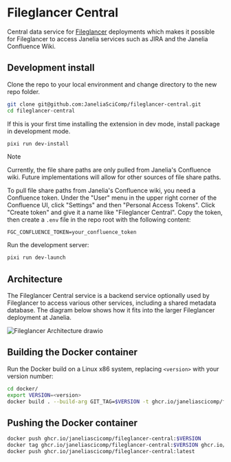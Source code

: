 # Fileglancer Central

Central data service for [Fileglancer](https://github.com/JaneliaSciComp/fileglancer) deployments which makes it possible for Fileglancer to access Janelia services such as JIRA and the Janelia Confluence Wiki. 

## Development install

Clone the repo to your local environment and change directory to the new repo folder.

```bash
git clone git@github.com:JaneliaSciComp/fileglancer-central.git
cd fileglancer-central
```

If this is your first time installing the extension in dev mode, install package in development mode.

```bash
pixi run dev-install
```

> [!NOTE]
> Currently, the file share paths are only pulled from Janelia's Confluence wiki. Future implementations will allow for other sources of file share paths.

To pull file share paths from Janelia's Confluence wiki, you need a Confluence token. Under the "User" menu in the upper right corner of the Confluence UI, click "Settings" and then "Personal Access Tokens". Click "Create token" and give it a name like "Fileglancer Central". Copy the token, then create a `.env` file in the repo root with the following content:

```
FGC_CONFLUENCE_TOKEN=your_confluence_token
```

Run the development server:

```bash
pixi run dev-launch
```

## Architecture

The Fileglancer Central service is a backend service optionally used by Fileglancer to access various other services, including a shared metadata database. The diagram below shows how it fits into the larger Fileglancer deployment at Janelia. 

![Fileglancer Architecture drawio](https://github.com/user-attachments/assets/216353d2-082d-4292-a2eb-b72004087110)


## Building the Docker container

Run the Docker build on a Linux x86 system, replacing `<version>` with your version number:

```bash
cd docker/
export VERSION=<version>
docker build . --build-arg GIT_TAG=$VERSION -t ghcr.io/janeliascicomp/fileglancer-central:$VERSION
```

## Pushing the Docker container

```bash
docker push ghcr.io/janeliascicomp/fileglancer-central:$VERSION
docker tag ghcr.io/janeliascicomp/fileglancer-central:$VERSION ghcr.io/janeliascicomp/fileglancer-central:latest
docker push ghcr.io/janeliascicomp/fileglancer-central:latest
```


